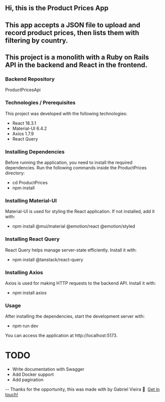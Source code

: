 ## Hi, this is the Product Prices App

## This app accepts a JSON file to upload and record product prices, then lists them with filtering by country.
## This project is a monolith with a Ruby on Rails API in the backend and React in the frontend.

### Backend Repository

ProductPricesApi

### Technologies / Prerequisites

This project was developed with the following technologies:

* React 18.3.1
* Material-UI 6.4.2
* Axios 1.7.9
* React Query

### Installing Dependencies

Before running the application, you need to install the required dependencies. Run the following commands inside the ProductPrices directory:

* cd ProductPrices
* npm install

### Installing Material-UI

Material-UI is used for styling the React application. If not installed, add it with:

* npm install @mui/material @emotion/react @emotion/styled

### Installing React Query

React Query helps manage server-state efficiently. Install it with:

* npm install @tanstack/react-query

### Installing Axios

Axios is used for making HTTP requests to the backend API. Install it with:

* npm install axios

### Usage

After installing the dependencies, start the development server with:

* npm run dev

You can access the application at http://localhost:5173.

# TODO

* Write documentation with Swagger
* Add Docker support
* Add pagination

--
Thanks for the opportunity, this was made with by Gabriel Vieira :wave:&nbsp; [Get in touch!](https://www.linkedin.com/in/gevvieira/)
